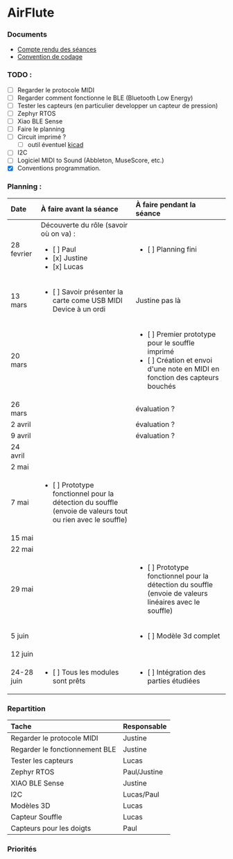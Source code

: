 # AirFlute

### Documents

- [Compte rendu des séances](SUIVI.md)
- [Convention de codage](documents/Conventions_Codage.md)

### TODO :
- [ ] Regarder le protocole MIDI
- [ ] Regarder comment fonctionne le BLE (Bluetooth Low Energy)
- [ ] Tester les capteurs (en particulier developper un capteur de pression)
- [ ] Zephyr RTOS
- [ ] Xiao BLE Sense
- [ ] Faire le planning
- [ ] Circuit imprimé ?
    * [ ] outil éventuel [kicad](https://www.kicad.org/)
- [ ] I2C
- [ ] Logiciel MIDI to Sound (Abbleton, MuseScore, etc.)
- [x] Conventions programmation.

### Planning :
| Date  | À faire avant la séance  | À faire pendant la séance |
| :- |:-| :-|
| 28 fevrier |Découverte du rôle (savoir où on va) : <ul> <li> [ ] Paul</li> <li> [x] Justine</li><li> [x] Lucas</li> </ul> | <ul><li> [ ] Planning fini</li></ul> |
| 13 mars |  <ul><li> [ ] Savoir présenter la carte come USB MIDI Device à un ordi </li> </ul> | Justine pas là |
| 20 mars |  | <ul> <li> [ ] Premier prototype pour le souffle imprimé </li> <li> [ ] Création et envoi d'une note en MIDI en fonction des capteurs bouchés  </li></ul> |
| 26 mars |  | évaluation ? |
| 2 avril |  | évaluation ? |
| 9 avril |  | évaluation ? |
| 24 avril |  |  | 
| 2 mai | | |
| 7 mai | <ul> <li> [ ] Prototype fonctionnel pour la détection du souffle (envoie de valeurs tout ou rien avec le souffle) </li></ul> | |
| 15 mai |  |  | 
| 22 mai |  |  | # à donner quand on saura ce qu'on fait
| 29 mai |  | <ul> <li> [ ] Prototype fonctionnel pour la détection du souffle (envoie de valeurs linéaires avec le souffle) </li></ul>  |
| 5 juin |  | <ul> <li> [ ] Modèle 3d complet </li></ul> |
| 12 juin |  |  |
| 24-28 juin | <ul> <li> [ ] Tous les modules sont prêts </li></ul>  | <ul> <li> [ ] Intégration des parties étudiées </li></ul> |


### Repartition

| Tache | Responsable |
| :- |:-|
| Regarder le protocole MIDI | Justine |
| Regarder le fonctionnement BLE | Justine |
| Tester les capteurs | Lucas |
| Zephyr RTOS | Paul/Justine |
| XIAO BLE Sense | Justine |
| I2C | Lucas/Paul |
| Modèles 3D | Lucas |
| Capteur Souffle | Lucas |
| Capteurs pour les doigts | Paul |


### Priorités 
